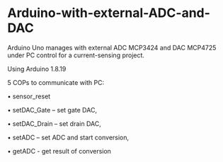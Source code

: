 # Arduino-with-external-ADC-and-DAC
Arduino Uno manages with external ADC MCP3424 and DAC MCP4725 under PC control for a current-sensing project.

Using Arduino 1.8.19 

5 COPs to communicate with PC:

•	sensor_reset

•	setDAC_Gate – set gate DAC,

•	setDAC_Drain – set drain DAC,

•	setADC – set ADC and start conversion,

•	getADC - get result of conversion

